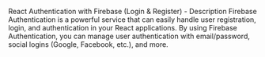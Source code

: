 React Authentication with Firebase (Login & Register) - Description
Firebase Authentication is a powerful service that can easily handle user registration, login, and authentication in your React applications. By using Firebase Authentication, you can manage user authentication with email/password, social logins (Google, Facebook, etc.), and more.
